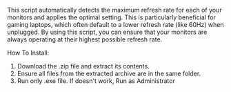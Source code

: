 This script automatically detects the maximum refresh rate for each of your monitors and applies the optimal setting. This is particularly beneficial for gaming laptops, which often default to a lower refresh rate (like 60Hz) when unplugged. By using this script, you can ensure that your monitors are always operating at their highest possible refresh rate.

How To Install:
1. Download the .zip file and extract its contents.
2. Ensure all files from the extracted archive are in the same folder.
3. Run only .exe file. If doesn't work, Run as Administrator
